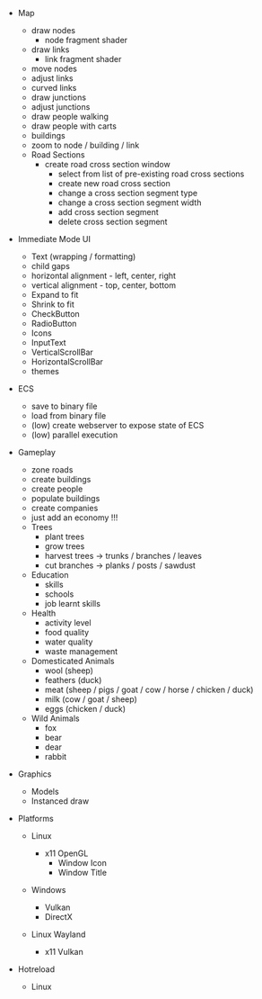 - Map
  - draw nodes
    - node fragment shader 
  - draw links
    - link fragment shader 
  - move nodes
  - adjust links
  - curved links
  - draw junctions
  - adjust junctions
  - draw people walking
  - draw people with carts
  - buildings
  - zoom to node / building / link
  - Road Sections
    - create road cross section window 
      - select from list of pre-existing road cross sections
      - create new road cross section
      - change a cross section segment type
      - change a cross section segment width
      - add cross section segment
      - delete cross section segment

- Immediate Mode UI
  - Text (wrapping / formatting)
  - child gaps
  - horizontal alignment - left, center, right
  - vertical alignment - top, center, bottom
  - Expand to fit
  - Shrink to fit
  - CheckButton
  - RadioButton
  - Icons
  - InputText
  - VerticalScrollBar
  - HorizontalScrollBar
  - themes

- ECS
  - save to binary file
  - load from binary file
  - (low) create webserver to expose state of ECS
  - (low) parallel execution

- Gameplay
  - zone roads
  - create buildings
  - create people
  - populate buildings
  - create companies
  - just add an economy !!!
  - Trees
    - plant trees
    - grow trees
    - harvest trees -> trunks / branches / leaves
    - cut branches -> planks / posts / sawdust
  - Education
    - skills
    - schools
    - job learnt skills
  - Health
    - activity level
    - food quality
    - water quality
    - waste management
  - Domesticated Animals
    - wool (sheep)
    - feathers (duck)
    - meat (sheep / pigs / goat / cow / horse / chicken / duck)
    - milk (cow / goat / sheep)
    - eggs (chicken / duck)
  - Wild Animals
    - fox
    - bear
    - dear
    - rabbit

- Graphics
  - Models
  - Instanced draw

- Platforms
  - Linux
    - x11 OpenGL
      - Window Icon
      - Window Title

  - Windows
    - Vulkan
    - DirectX

  - Linux Wayland
    - x11 Vulkan

- Hotreload
  - Linux
